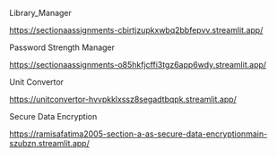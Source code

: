 Library_Manager

https://sectionaassignments-cbirtjzupkxwbq2bbfepvv.streamlit.app/

Password Strength Manager

https://sectionaassignments-o85hkfjcffi3tgz6app6wdy.streamlit.app/

Unit Convertor

https://unitconvertor-hvvpkklxssz8segadtbqpk.streamlit.app/

Secure Data Encryption

https://ramisafatima2005-section-a-as-secure-data-encryptionmain-szubzn.streamlit.app/
